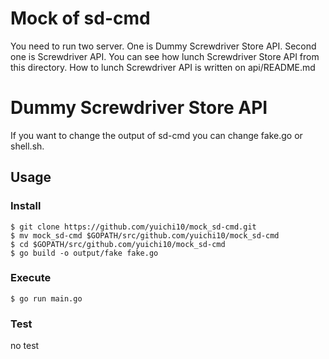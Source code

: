 # Mock of sd-cmd

You need to run two server. 
One is Dummy Screwdriver Store API. Second one is Screwdriver API.
You can see how lunch Screwdriver Store API from this directory. How to lunch Screwdriver API is written on api/README.md


# Dummy Screwdriver Store API

If you want to change the output of sd-cmd you can change fake.go or shell.sh.

## Usage

### Install
```
$ git clone https://github.com/yuichi10/mock_sd-cmd.git
$ mv mock_sd-cmd $GOPATH/src/github.com/yuichi10/mock_sd-cmd
$ cd $GOPATH/src/github.com/yuichi10/mock_sd-cmd
$ go build -o output/fake fake.go
```

### Execute
```
$ go run main.go
```

### Test
no test
